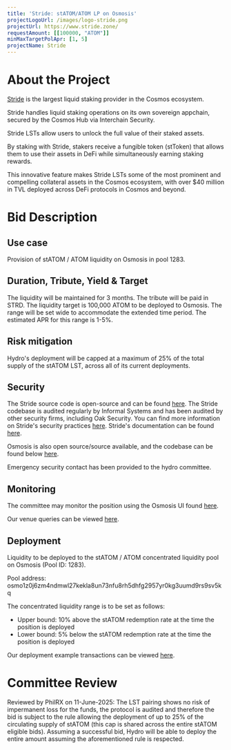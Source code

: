 ```yaml
---
title: 'Stride: stATOM/ATOM LP on Osmosis'
projectLogoUrl: /images/logo-stride.png
projectUrl: https://www.stride.zone/
requestAmount: [[100000, "ATOM"]]
minMaxTargetPolApr: [1, 5]
projectName: Stride
---
```


# About the Project

[Stride](https://www.stride.zone/) is the largest liquid staking provider in the Cosmos ecosystem.

Stride handles liquid staking operations on its own sovereign appchain, secured by the Cosmos Hub via Interchain Security.

Stride LSTs allow users to unlock the full value of their staked assets.

By staking with Stride, stakers receive a fungible token (stToken) that allows them to use their assets in DeFi while simultaneously earning staking rewards.

This innovative feature makes Stride LSTs some of the most prominent and compelling collateral assets in the Cosmos ecosystem, with over $40 million in TVL deployed across DeFi protocols in Cosmos and beyond.

# Bid Description

## Use case

Provision of stATOM / ATOM liquidity on Osmosis in pool 1283.

## Duration, Tribute, Yield & Target

The liquidity will be maintained for 3 months. The tribute will be paid in STRD. The liquidity target is 100,000 ATOM to be deployed to Osmosis. The range will be set wide to accommodate the extended time period. The estimated APR for this range is 1-5%.

## Risk mitigation

Hydro's deployment will be capped at a maximum of 25% of the total supply of the stATOM LST, across all of its current deployments.

## Security

The Stride source code is open-source and can be found [here](https://github.com/Stride-Labs/stride). The Stride codebase is audited regularly by Informal Systems and has been audited by other security firms, including Oak Security. You can find more information on Stride's security practices [here](https://www.stride.zone/security). Stride's documentation can be found [here](https://docs.stride.zone/).

Osmosis is also open source/source available, and the codebase can be found below [here](https://github.com/osmosis-labs/osmosis).

Emergency security contact has been provided to the hydro committee.

## Monitoring

The committee may monitor the position using the Osmosis UI found [here](https://app.osmosis.zone/pool/1283).

Our venue queries can be viewed [here](https://hackmd.io/@XcVbaDPzSDaZ2crWZ2_smw/r1I5-pROJl).

## Deployment

Liquidity to be deployed to the stATOM / ATOM concentrated liquidity pool on Osmosis (Pool ID: 1283).

Pool address: osmo1z0j6zm4ndmwl27kekla8un73nfu8rh5dhfg2957yr0kg3uumd9rs9sv5kq

The concentrated liquidity range is to be set as follows:

* Upper bound: 10% above the stATOM redemption rate at the time the position is deployed
* Lower bound: 5% below the stATOM redemption rate at the time the position is deployed

Our deployment example transactions can be viewed [here](https://hackmd.io/@XcVbaDPzSDaZ2crWZ2_smw/r1I5-pROJl).

# Committee Review

Reviewed by PhilRX on 11-June-2025: The LST pairing shows no risk of impermanent loss for the funds, the protocol is audited and therefore the bid is subject to the rule allowing the deployment of up to 25% of the circulating supply of stATOM (this cap is shared across the entire stATOM eligible bids). Assuming a successful bid, Hydro will be able to deploy the entire amount assuming the aforementioned rule is respected.
